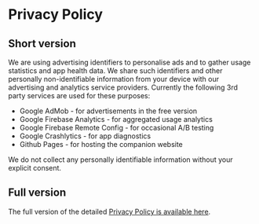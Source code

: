 # Privacy Policy

## Short version

We are using advertising identifiers to personalise ads and to gather usage statistics and app health data.
We share such identifiers and other personally non-identifiable information from your device with our
advertising and analytics service providers. Currently the following 3rd party services are used
for these purposes:

  - Google AdMob - for advertisements in the free version
  - Google Firebase Analytics - for aggregated usage analytics
  - Google Firebase Remote Config - for occasional A/B testing
  - Google Crashlytics - for app diagnostics
  - Github Pages - for hosting the companion website

We do not collect any personally identifiable information without your explicit consent.

## Full version

The full version of the detailed <a href ="https://www.iubenda.com/privacy-policy/793137" target="_blank">Privacy Policy is available here</a>.


